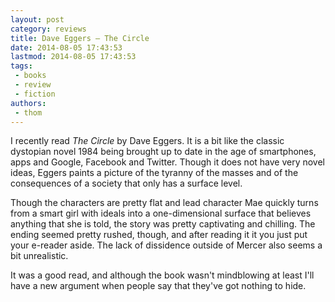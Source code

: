 ```yaml
---
layout: post
category: reviews
title: Dave Eggers – The Circle
date: 2014-08-05 17:43:53
lastmod: 2014-08-05 17:43:53
tags:
 - books
 - review
 - fiction
authors:
 - thom
---
```


I recently read *The Circle* by Dave Eggers. It is a bit like the classic
dystopian novel 1984 being brought up to date in the age of smartphones, apps
and Google, Facebook and Twitter. Though it does not have very novel ideas,
Eggers paints a picture of the tyranny of the masses and of the consequences of
a society that only has a surface level.

<!--more-->

Though the characters are pretty flat and lead character Mae quickly turns from
a smart girl with ideals into a one-dimensional surface that believes anything
that she is told, the story was pretty captivating and chilling. The ending
seemed pretty rushed, though, and after reading it it you just put your e-reader
aside. The lack of dissidence outside of Mercer also seems a bit unrealistic.

It was a good read, and although the book wasn't mindblowing at least I'll have
a new argument when people say that they've got nothing to hide.
